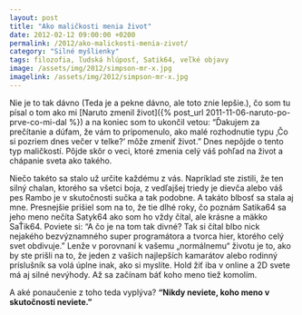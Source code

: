 ```yaml
---
layout: post
title: "Ako maličkosti menia život"
date: 2012-02-12 09:00:00 +0200
permalink: /2012/ako-malickosti-menia-zivot/
category: "Silné myšlienky"
tags: filozofia, ľudská hlúposť, Satik64, veľké objavy
image: /assets/img/2012/simpson-mr-x.jpg
imagelink: /assets/img/2012/simpson-mr-x.jpg
---
```

Nie je to tak dávno (Teda je a pekne dávno, ale toto znie lepšie.), čo som tu písal o tom ako mi [Naruto zmenil život]({% post_url 2011-11-06-naruto-po-prve-co-mi-dal %}) a na koniec som to ukončil vetou: “Ďakujem za prečítanie a dúfam, že vám to pripomenulo, ako malé rozhodnutie typu ‚Čo si pozriem dnes večer v telke?‘ môže zmeniť život.” Dnes nepôjde o tento typ maličkostí. Pôjde skôr o veci, ktoré zmenia celý váš pohľad na život a chápanie sveta ako takého.

Niečo takéto sa stalo už určite každému z vás. Napríklad ste zistili, že ten silný chalan, ktorého sa všetci boja, z vedľajšej triedy je dievča alebo váš pes Rambo je v skutočnosti sučka a tak podobne. A takáto blbosť sa stala aj mne. Presnejšie prišiel som na to, že tie dlhé roky, čo poznám Satika64 sa jeho meno nečíta Satyk64 ako som ho vždy čítal, ale krásne a mäkko SaŤik64. Poviete si: “A čo je na tom tak divné? Tak si čítal blbo nick nejakého bezvýznamného super programátora a tvorca hier, ktorého celý svet obdivuje.” Lenže v porovnaní k vašemu „normálnemu“ životu je to, ako by ste prišli na to, že jeden z vašich najlepších kamarátov alebo rodinný príslušník sa volá úplne inak, ako si myslíte. Hold žiť iba v online a 2D svete má aj silné nevýhody. Až sa začínam báť koho meno tiež komolím.

A aké ponaučenie z toho teda vyplýva? **“Nikdy neviete, koho meno v skutočnosti neviete.”**
